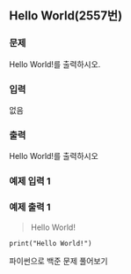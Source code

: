 ## Hello World(2557번)

### 문제
Hello World!를 출력하시오.

### 입력
없음

### 출력

Hello World!를 출력하시오

### 예제 입력 1


### 예제 출력 1

>Hello World!

`print("Hello World!")`

파이썬으로 백준 문제 풀어보기

